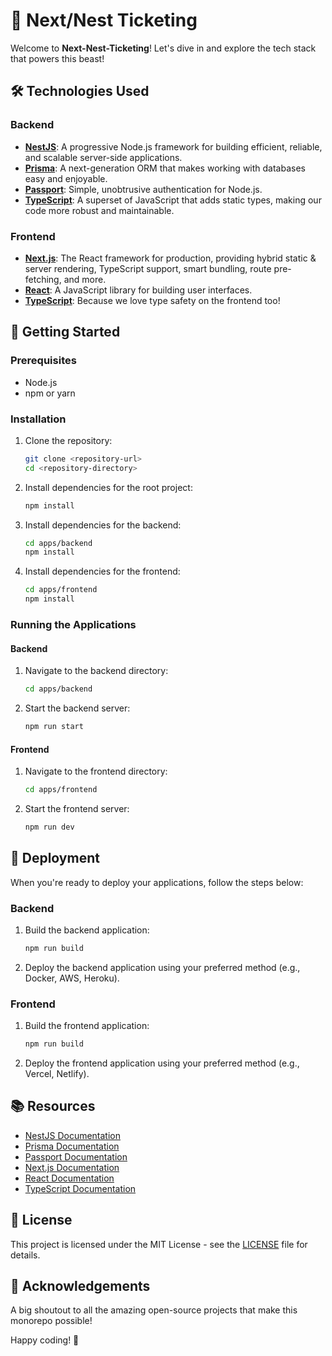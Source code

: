 # 🚀 Next/Nest Ticketing

Welcome to **Next-Nest-Ticketing**! Let's dive in and explore the tech stack that powers this beast!

## 🛠️ Technologies Used

### Backend

- **[NestJS](https://nestjs.com/)**: A progressive Node.js framework for building efficient, reliable, and scalable server-side applications.
- **[Prisma](https://www.prisma.io/)**: A next-generation ORM that makes working with databases easy and enjoyable.
- **[Passport](http://www.passportjs.org/)**: Simple, unobtrusive authentication for Node.js.
- **[TypeScript](https://www.typescriptlang.org/)**: A superset of JavaScript that adds static types, making our code more robust and maintainable.

### Frontend

- **[Next.js](https://nextjs.org/)**: The React framework for production, providing hybrid static & server rendering, TypeScript support, smart bundling, route pre-fetching, and more.
- **[React](https://reactjs.org/)**: A JavaScript library for building user interfaces.
- **[TypeScript](https://www.typescriptlang.org/)**: Because we love type safety on the frontend too!

## 🚀 Getting Started

### Prerequisites

- Node.js
- npm or yarn

### Installation

1. Clone the repository:

   ```sh
   git clone <repository-url>
   cd <repository-directory>
   ```

2. Install dependencies for the root project:

   ```sh
   npm install
   ```

3. Install dependencies for the backend:

   ```sh
   cd apps/backend
   npm install
   ```

4. Install dependencies for the frontend:

   ```sh
   cd apps/frontend
   npm install
   ```

### Running the Applications

#### Backend

1. Navigate to the backend directory:

   ```sh
   cd apps/backend
   ```

2. Start the backend server:

   ```sh
   npm run start
   ```

#### Frontend

1. Navigate to the frontend directory:

   ```sh
   cd apps/frontend
   ```

2. Start the frontend server:

   ```sh
   npm run dev
   ```

## 🚀 Deployment

When you're ready to deploy your applications, follow the steps below:

### Backend

1. Build the backend application:

   ```sh
   npm run build
   ```

2. Deploy the backend application using your preferred method (e.g., Docker, AWS, Heroku).

### Frontend

1. Build the frontend application:

   ```sh
   npm run build
   ```

2. Deploy the frontend application using your preferred method (e.g., Vercel, Netlify).

## 📚 Resources

- [NestJS Documentation](https://docs.nestjs.com)
- [Prisma Documentation](https://www.prisma.io/docs/)
- [Passport Documentation](http://www.passportjs.org/docs/)
- [Next.js Documentation](https://nextjs.org/docs)
- [React Documentation](https://reactjs.org/docs/getting-started.html)
- [TypeScript Documentation](https://www.typescriptlang.org/docs/)

## 📜 License

This project is licensed under the MIT License - see the [LICENSE](LICENSE) file for details.

## 🎉 Acknowledgements

A big shoutout to all the amazing open-source projects that make this monorepo possible!

Happy coding! 🚀
